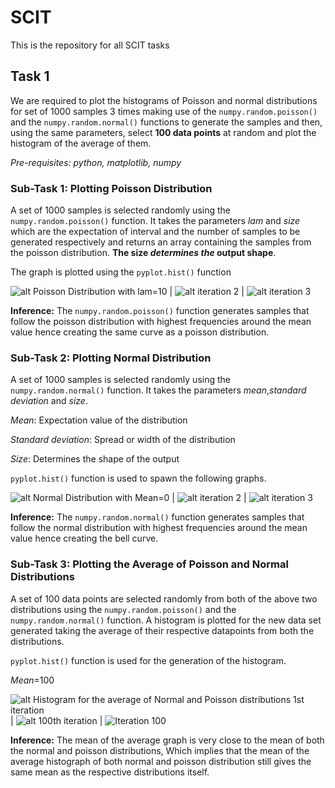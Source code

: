 # SCIT
This is the repository for all SCIT tasks
## Task 1
We are required to plot the histograms of Poisson and normal distributions for set of 1000 samples 3 times making use of the ``numpy.random.poisson()`` and the ``numpy.random.normal()`` functions to generate the samples and then, using the same parameters, select **100 data points** at random and plot the histogram of the average of them.

*Pre-requisites: python, matplotlib, numpy*
### Sub-Task 1: Plotting Poisson Distribution
A set of 1000 samples is selected randomly using the ``numpy.random.poisson()`` function. It takes the parameters *lam* and *size* which are the expectation of interval and the number of samples to be generated respectively and returns an array containing the samples from the poisson distribution. **The size _determines the_ output shape**.

The graph is plotted using the ``pyplot.hist()`` function

![alt Poisson Distribution with *lam*=10](https://github.com/SiddharthKumar02/SCIT/blob/master/Task_1/Graphs/Poisson/Poisson0.png "Poisson Distribution with lam=10") | ![alt iteration 2](https://github.com/SiddharthKumar02/SCIT/blob/master/Task_1/Graphs/Poisson/Poisson1.png "Iteration 2") | ![alt iteration 3](https://github.com/SiddharthKumar02/SCIT/blob/master/Task_1/Graphs/Poisson/Poisson2.png "Iteration 3")

**Inference:** The ``numpy.random.poisson()`` function generates samples that follow the poisson distribution with highest frequencies around the mean value hence creating the same curve as a poisson distribution.

### Sub-Task 2: Plotting Normal Distribution
A set of 1000 samples is selected randomly using the ``numpy.random.normal()`` function. It takes the parameters *mean*,*standard deviation* and *size*.

*Mean*: Expectation value of the distribution

*Standard deviation*: Spread or width of the distribution

 *Size*: Determines the shape of the output

 ``pyplot.hist()`` function is used to spawn the following graphs.

 ![alt Normal Distribution with *Mean*=0](https://github.com/SiddharthKumar02/SCIT/blob/master/Task_1/Graphs/Normal/Normal0.png "Normal Distribution with Mean=0") | ![alt iteration 2](https://github.com/SiddharthKumar02/SCIT/blob/master/Task_1/Graphs/Normal/Normal1.png "Iteration 2") | ![alt iteration 3](https://github.com/SiddharthKumar02/SCIT/blob/master/Task_1/Graphs/Normal/Normal2.png "Iteration 3")

 **Inference:** The ``numpy.random.normal()`` function generates samples that follow the normal distribution with highest frequencies around the mean value hence creating the bell curve.


 ### Sub-Task 3: Plotting the Average of Poisson and Normal Distributions
 A set of 100 data points are selected randomly from both of the above two distributions using the ``numpy.random.poisson()`` and the ``numpy.random.normal()`` function. A histogram is plotted for the new data set generated taking the average of their respective datapoints from both the distributions.

 ``pyplot.hist()`` function is used for the generation of the histogram.

 _Mean_=100

 ![alt Histogram for the average of Normal and Poisson distributions 1st iteration](https://github.com/SiddharthKumar02/SCIT/blob/master/Task_1/Graphs/Average/Average0.png "Histogram for the average of Normal and Poisson distributions 1st iteration")| ![alt 100th iteration](https://github.com/SiddharthKumar02/SCIT/blob/master/Task_1/Graphs/Average/Average15.png "Iteration 15" ) | ![](https://github.com/SiddharthKumar02/SCIT/blob/master/Task_1/Graphs/Average/Average99.png "Iteration 100")

 **Inference:** The mean of the average graph is very close to the mean of both the normal and poisson distributions, Which implies that the mean of the average histograph of both normal and poisson distribution still gives the same mean as the respective distributions itself.
